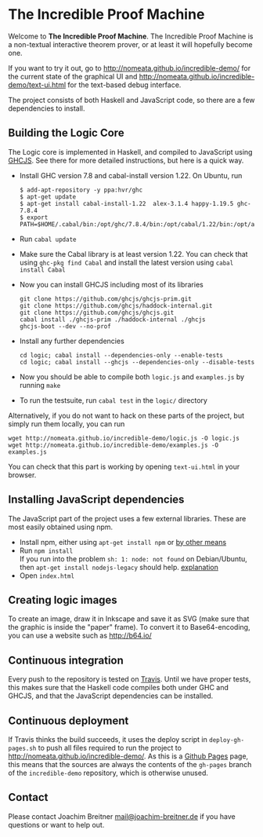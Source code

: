 # The Incredible Proof Machine

Welcome to **The Incredible Proof Machine**. The Incredible Proof Machine is a
non-textual interactive theorem prover, or at least it will hopefully become
one.

If you want to try it out, go to <http://nomeata.github.io/incredible-demo/> for the
current state of the graphical UI and <http://nomeata.github.io/incredible-demo/text-ui.html>
for the text-based debug interface.


The project consists of both Haskell and JavaScript code, so there are a few
dependencies to install.

## Building the Logic Core

The Logic core is implemented in Haskell, and compiled to JavaScript using
[GHCJS](https://github.com/ghcjs/ghcjs). See there for more detailed
instructions, but here is a quick way.

  * Install GHC version 7.8 and cabal-install version 1.22. On Ubuntu, run

        $ add-apt-repository -y ppa:hvr/ghc
        $ apt-get update
        $ apt-get install cabal-install-1.22  alex-3.1.4 happy-1.19.5 ghc-7.8.4
        $ export PATH=$HOME/.cabal/bin:/opt/ghc/7.8.4/bin:/opt/cabal/1.22/bin:/opt/alex/3.1.4/bin:/opt/happy/1.19.5/bin:$PATH

  * Run `cabal update`
  * Make sure the Cabal library is at least version 1.22. You can check that
    using `ghc-pkg find Cabal` and install the latest version using `cabal
    install Cabal`
  * Now you can install GHCJS including most of its libraries

        git clone https://github.com/ghcjs/ghcjs-prim.git
        git clone https://github.com/ghcjs/haddock-internal.git
        git clone https://github.com/ghcjs/ghcjs.git
        cabal install ./ghcjs-prim ./haddock-internal ./ghcjs
        ghcjs-boot --dev --no-prof

  * Install any further dependencies

        cd logic; cabal install --dependencies-only --enable-tests
        cd logic; cabal install --ghcjs --dependencies-only --disable-tests

  * Now you should be able to compile both `logic.js` and `examples.js` by running `make`

  * To run the testsuite, run `cabal test` in the `logic/` directory

Alternatively, if you do not want to hack on these parts of the project, but simply run them locally, you can run

    wget http://nomeata.github.io/incredible-demo/logic.js -O logic.js
    wget http://nomeata.github.io/incredible-demo/examples.js -O examples.js


You can check that this part is working by opening `text-ui.html` in your browser.

## Installing JavaScript dependencies

The JavaScript part of the project uses a few external libraries. These are most easily obtained using npm.

  * Install npm, either using `apt-get install npm` or [by other
    means](http://blog.npmjs.org/post/85484771375/how-to-install-npm)
  * Run `npm install`  
    If you run into the problem `sh: 1: node: not found` on Debian/Ubuntu,
    then `apt-get install nodejs-legacy` should help.
    [explanation](http://stackoverflow.com/a/21171188/2361979)
  * Open `index.html`

## Creating logic images  
  
To create an image, draw it in Inkscape and save it as SVG (make sure that the graphic is inside the "paper" frame).
To convert it to Base64-encoding, you can use a website such as http://b64.io/
  
## Continuous integration

Every push to the repository is tested on
[Travis](https://travis-ci.org/nomeata/incredible). Until we have proper tests,
this makes sure that the Haskell code compiles both under GHC and GHCJS, and
that the JavaScript dependencies can be installed.

## Continuous deployment

If Travis thinks the build succeeds, it uses the deploy script in
`deploy-gh-pages.sh` to push all files required to run the project to
<http://nomeata.github.io/incredible-demo/>. As this is a [Github
Pages](http://pages.github.com/) page, this means that the sources are always the contents of the `gh-pages` branch of the `incredible-demo` repository, which is otherwise unused.

## Contact

Please contact Joachim Breitner <mail@joachim-breitner.de> if you have
questions or want to help out.


